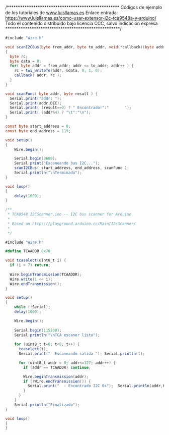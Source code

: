 /***************************************************
Códigos de ejemplo de los tutoriales de www.luisllamas.es
Enlace entrada: https://www.luisllamas.es/como-usar-extensor-i2c-tca9548a-y-arduino/
Todo el contenido distribuido bajo licencia CCC, salvo indicación expresa
****************************************************/

```csharp
#include "Wire.h"

void scanI2CBus(byte from_addr, byte to_addr, void(*callback)(byte address, byte result) ) 
{
  byte rc;
  byte data = 0;
  for( byte addr = from_addr; addr <= to_addr; addr++ ) {
    rc = twi_writeTo(addr, &data, 0, 1, 0);
    callback( addr, rc );
  }
}

void scanFunc( byte addr, byte result ) {
  Serial.print("addr: ");
  Serial.print(addr,DEC);
  Serial.print( (result==0) ? " Encontrado!":"       ");
  Serial.print( (addr%4) ? "\t":"\n");
}

const byte start_address = 8;
const byte end_address = 119;

void setup()
{
    Wire.begin();

    Serial.begin(9600);
    Serial.print("Escaneando bus I2C...");
    scanI2CBus( start_address, end_address, scanFunc );
    Serial.println("\nTerminado");
}

void loop() 
{
    delay(1000);
}
```

```csharp
/**
 * TCA9548 I2CScanner.ino -- I2C bus scanner for Arduino
 *
 * Based on https://playground.arduino.cc/Main/I2cScanner/
 *
 */

#include "Wire.h"

#define TCAADDR 0x70

void tcaselect(uint8_t i) {
  if (i > 7) return;
 
  Wire.beginTransmission(TCAADDR);
  Wire.write(1 << i);
  Wire.endTransmission();  
}

void setup()
{
    while (!Serial);
    delay(1000);

    Wire.begin();
    
    Serial.begin(115200);
    Serial.println("\nTCA escaner listo");
    
    for (uint8_t t=0; t<8; t++) {
      tcaselect(t);
      Serial.print("  Escaneando salida "); Serial.println(t);

      for (uint8_t addr = 0; addr<=127; addr++) {
        if (addr == TCAADDR) continue;

        Wire.beginTransmission(addr);
        if (!Wire.endTransmission()) {
          Serial.print("  - Encontrado I2C 0x");  Serial.println(addr,HEX);
        }
      }
    }
    Serial.println("Finalizado");
}

void loop() 
{
}
```